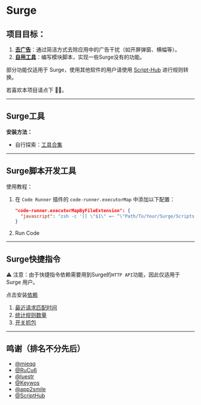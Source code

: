 # Surge

## 项目目标：

1. **[去广告](https://github.com/001ProMax/Surge/tree/main/Module/AD)**：通过简洁方式去除应用中的广告干扰（如开屏弹窗、横幅等）。
2. **[自用工具](https://github.com/001ProMax/Surge/tree/main/Module/Tool)**：编写模块脚本，实现一些Surge没有的功能。

部分功能仅适用于 Surge，使用其他软件的用户请使用 [Script-Hub](https://github.com/Script-Hub-Org/Script-Hub) 进行规则转换。

若喜欢本项目请点下 🌟🌟。

---

## Surge工具

**安装方法：**
- 自行探索：[工具合集](https://github.com/001ProMax/Surge/tree/main/Module/Tool)

---

## Surge脚本开发工具
使用教程：
1. 在 `Code Runner` 插件的 `code-runner.executorMap` 中添加以下配置：

    ```json
    "code-runner.executorMapByFileExtension": {
      "javascript": "zsh -c '[[ \"$1\" =~ ^\"Path/To/Your/Surge/Scripts\" ]] && /Applications/Surge.app/Contents/Applications/surge-cli script evaluate \"$1\" cron 30 || node \"$1\"' _ $filePath"
    }
    ```
2. Run Code

---

## Surge快捷指令

⚠️ 注意：由于快捷指令依赖需要用到Surge的`HTTP API`功能，因此仅适用于 Surge 用户。

点击安装[依赖](https://www.icloud.com/shortcuts/c7a01fa868be477ca44e653b717c247e)

1. [最近请求匹配时间](https://www.icloud.com/shortcuts/63ce770034b54f3097ffe52911fd534f)
2. [统计规则数量](https://www.icloud.com/shortcuts/1f969963dedd478db7b149d6b50cdc28)
3. [开关抓包](https://www.icloud.com/shortcuts/050d7cb221794ac4a79c83edbd258348)

---

## 鸣谢（排名不分先后）
- [@mieqq](https://github.com/mieqq)
- [@RuCu6](https://github.com/RuCu6)
- [@luestr](https://github.com/luestr)
- [@Keywos](https://github.com/Keywos)
- [@app2smile](https://github.com/app2smile)
- [@ScriptHub](https://github.com/Script-Hub-Org)
